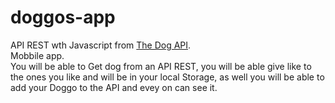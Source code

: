 # doggos-app
API REST wth Javascript from [The Dog API](https://thedogapi.com/). <br/>
Mobbile app.<br/>
You will be able to Get dog from an API REST, you will be able give like to the ones you like and will be in your local Storage, as well you will be able to add your Doggo to the API and evey on can see it.
